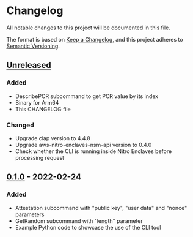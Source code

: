 # Changelog

All notable changes to this project will be documented in this file.

The format is based on [Keep a Changelog](https://keepachangelog.com/en/1.0.0/),
and this project adheres to [Semantic Versioning](https://semver.org/spec/v2.0.0.html).

## [Unreleased]

### Added

- DescribePCR subcommand to get PCR value by its index
- Binary for Arm64
- This CHANGELOG file

### Changed

- Upgrade clap version to 4.4.8
- Upgrade aws-nitro-enclaves-nsm-api version to 0.4.0
- Check whether the CLI is running inside Nitro Enclaves before processing request

## [0.1.0] - 2022-02-24

### Added

- Attestation subcommand with "public key", "user data" and "nonce" parameters
- GetRandom subcommand with "length" parameter
- Example Python code to showcase the use of the CLI tool

[unreleased]: https://github.com/richardfan1126/nitro-enclaves-nsm-cli/compare/v0.1.0...HEAD
[0.1.0]: https://github.com/richardfan1126/nitro-enclaves-nsm-cli/releases/tag/v0.1.0
